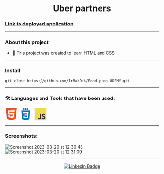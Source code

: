 <h1 align="center">
  Uber partners
</h1>

### [Link to deployed application](https://irmakdak.github.io/Uber_partners-UDEMY/src/)

---

### About this project
- 🌱 This project was created to learn HTML and CSS

---

### Install
```
git clone https://github.com/IrMakDak/Food-prog-UDEMY.git
```

---

### :hammer_and_wrench: Languages and Tools that have been used:

<div>
  <img src="https://github.com/devicons/devicon/blob/master/icons/html5/html5-original.svg" title="HTML5" alt="HTML" width="40" height="40"/>&nbsp;
  <img src="https://github.com/devicons/devicon/blob/master/icons/css3/css3-plain-wordmark.svg"  title="CSS3" alt="CSS" width="40" height="40"/>&nbsp;
  <img src="https://github.com/devicons/devicon/blob/master/icons/javascript/javascript-original.svg" title="JavaScript" alt="JavaScript" width="40" height="40"/>&nbsp;
</div>

---

### Screenshots:
<img width="1343" alt="Screenshot 2023-03-20 at 12 30 48" src="https://user-images.githubusercontent.com/54810215/226327738-d3c850f6-cf59-4349-bd12-9f15588dc191.png">
<img width="1313" alt="Screenshot 2023-03-20 at 12 31 09" src="https://user-images.githubusercontent.com/54810215/226327793-1c4b4a1e-cb6d-450f-89ce-70a4cc1e9f55.png">


---

<div id="badges" align="center">
  <a href="https://www.linkedin.com/in/ir-makedonskaya-ximkd/">
    <img src="https://img.shields.io/badge/LinkedIn-blue?style=for-the-badge&logo=linkedin&logoColor=white" alt="LinkedIn Badge"/>
  </a>
</div>
